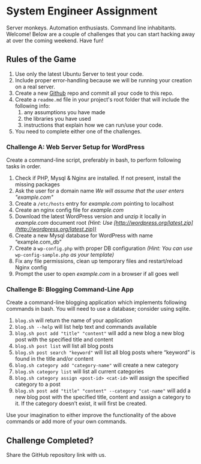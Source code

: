 # System Engineer Assignment

Server monkeys. Automation enthusiasts. Command line inhabitants. Welcome! Below are a couple of challenges that you can start hacking away at over the coming weekend. Have fun!

Rules of the Game
-----------------

1.  Use only the latest Ubuntu Server to test your code.
2.  Include proper error-handling because we will be running your creation on a real server.
3.  Create a new [Github](https://github.com/) repo and commit all your code to this repo.
4.  Create a `readme.md` file in your project's root folder that will include the following info:
    1.  any assumptions you have made
    2.  the libraries you have used
    3.  instructions that explain how we can run/use your code.
5.  You need to complete either one of the challenges.

### Challenge A: Web Server Setup for WordPress

Create a command-line script, preferably in bash, to perform following tasks in order.

1.  Check if PHP, Mysql & Nginx are installed. If not present, install the missing packages
2.  Ask the user for a domain name _We will assume that the user enters "example.com"_
3.  Create a `/etc/hosts` entry for _example.com_ pointing to localhost
4.  Create an nginx config file for _example.com_
5.  Download the latest WordPress version and unzip it locally in _example.com_ document root _(Hint: Use [http://wordpress.org/latest.zip](http://wordpress.org/latest.zip))_
6.  Create a new Mysql database for WordPress with name “example.com\_db”
7.  Create a `wp-config.php` with proper DB configuration _(Hint: You can use_ `wp-config-sample.php` _as your template)_
8.  Fix any file permissions, clean up temporary files and restart/reload Nginx config
9.  Prompt the user to open _example.com_ in a browser if all goes well

### Challenge B: Blogging Command-Line App

Create a command-line blogging application which implements following commands in bash. You will need to use a database; consider using sqlite.

1.  `blog.sh` will return the name of your application
2.  `blog.sh --help` will list help text and commands available
3.  `blog.sh post add "title" "content"` will add a new blog a new blog post with the specified title and content
4.  `blog.sh post list` will list all blog posts
5.  `blog.sh post search "keyword"` will list all blog posts where “keyword” is found in the title and/or content
6.  `blog.sh category add "category-name"` will create a new category
7.  `blog.sh category list` will list all current categories
8.  `blog.sh category assign <post-id> <cat-id>` will assign the specified category to a post
9.  `blog.sh post add "title" "content" --category "cat-name"` will add a new blog post with the specified title, content and assign a category to it. If the category doesn’t exist, it will first be created.

Use your imagination to either improve the functionality of the above commands or add more of your own commands.

Challenge Completed?
-------------------

Share the GitHub repository link with us.
